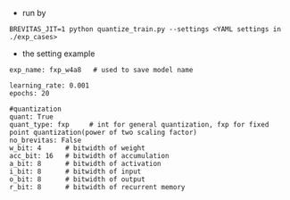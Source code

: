 * run by

```BREVITAS_JIT=1 python quantize_train.py --settings <YAML settings in ./exp_cases>```

* the setting example

```
exp_name: fxp_w4a8   # used to save model name
  
learning_rate: 0.001
epochs: 20

#quantization
quant: True
quant_type: fxp     # int for general quantization, fxp for fixed point quantization(power of two scaling factor)
no_brevitas: False
w_bit: 4      # bitwidth of weight
acc_bit: 16   # bitwidth of accumulation
a_bit: 8      # bitwidth of activation
i_bit: 8      # bitwidth of input
o_bit: 8      # bitwidth of output
r_bit: 8      # bitwidth of recurrent memory
```
